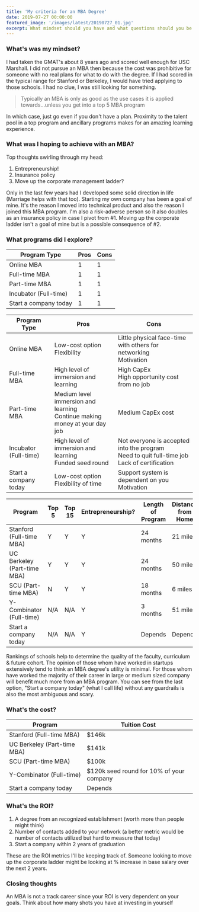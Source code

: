 ```yaml
---
title: 'My criteria for an MBA Degree'
date: 2019-07-27 00:00:00
featured_image: '/images/latest/20190727_01.jpg'
excerpt: What mindset should you have and what questions should you be asking yourself before you pursuit a Masters of Business degree?
---
```


### What's was my mindset?
I had taken the GMAT's about 8 years ago and scored well enough for USC Marshall. I did not pursue an MBA then because the cost was prohibitive for someone with no real plans for what to do with the degree. If I had scored in the typical range for Stanford or Berkeley, I would have tried applying to those schools. I had no clue, I was still looking for something.

> Typically an MBA is only as good as the use cases it is applied towards...unless you get into a top 5 MBA program

In which case, just go even if you don't have a plan. Proximity to the talent pool in a top program and ancillary programs makes for an amazing learning experience.

### What was I hoping to achieve with an MBA?
Top thoughts swirling through my head:
1. Entrepreneurship!
2. Insurance policy
3. Move up the corporate management ladder?

Only in the last few years had I developed some solid direction in life (Marriage helps with that too). Starting my own company has been a goal of mine. It's the reason I moved into technical product and also the reason I joined this MBA program. I'm also a risk-adverse person so it also doubles as an insurance policy in case I pivot from #1. Moving up the corporate ladder isn't a goal of mine but is a possible consequence of #2.   

### What programs did I explore?
| Program Type | Pros | Cons |
|--------------|------|------|
| Online MBA | 1 |	1 |
| Full-time MBA | 1 | 1 |
| Part-time MBA | 1 | 1 |
| Incubator (Full-time) | 1 | 1 |
| Start a company today	| 1 | 1 |

| Program Type | Pros | Cons |
|--------------|------|------|
| Online MBA | Low-cost option<br>Flexibility	|	Little physical face-time with others for networking<br>Motivation |
| Full-time MBA | High level of immersion and learning | High CapEx<br>High opportunity cost from no job |
| Part-time MBA | Medium level immersion and learning<br>Continue making money at your day job | Medium CapEx cost |
| Incubator (Full-time) | High level of immersion and learning<br>Funded seed round | Not everyone is accepted into the program<br>Need to quit full-time job<br>Lack of certification |
| Start a company today	| Low-cost option<br>Flexibility of time | Support system is dependent on you<br>Motivation |

| Program | Top 5 | Top 15 | Entrepreneurship? | Length of Program | Distance from Home |
|---------|-------|--------|-------------------|-------------------|--------------------|
| Stanford (Full-time MBA) | Y	|	Y |	Y	|	24 months | 21 miles |
| UC Berkeley (Part-time MBA) | Y | Y | Y | 24 months | 50 miles |
| SCU (Part-time MBA) | N | Y | Y | 18 months | 6 miles |
| Y-Combinator (Full-time) | N/A | N/A | Y | 3 months | 51 miles |
| Start a company today	| N/A | N/A | Y | Depends | Depends |

Rankings of schools help to determine the quality of the faculty, curriculum & future cohort. The opinion of those whom have worked in startups extensively tend to think an MBA degree's utility is minimal. For those whom have worked the majority of their career in large or medium sized company will benefit much more from an MBA program. You can see from the last option, "Start a company today" (what I call life) without any guardrails is also the most ambiguous and scary.

### What's the cost?
| Program |	Tuition Cost |
|---------|--------------|
| Stanford (Full-time MBA) | $146k |
| UC Berkeley (Part-time MBA) | $141k |
| SCU (Part-time MBA)	| $100k |
| Y-Combinator (Full-time)| $120k seed round for 10% of your company |
| Start a company today	| Depends |

### What's the ROI?
1. A degree from an recognized establishment (worth more than people might think)
2. Number of contacts added to your network (a better metric would be number of contacts utilized but hard to measure that today)
3. Start a company within 2 years of graduation

These are the ROI metrics I'll be keeping track of. Someone looking to move up the corporate ladder might be looking at % increase in base salary over the next 2 years.

### Closing thoughts
An MBA is not a track career since your ROI is very dependent on your goals. Think about how many shots you have at investing in yourself   
